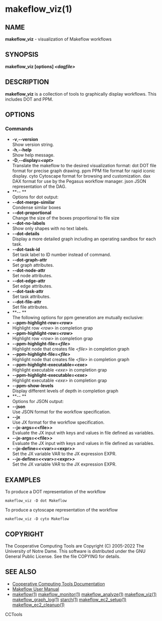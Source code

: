 






















# makeflow_viz(1)

## NAME
**makeflow_viz** - visualization of Makeflow workflows

## SYNOPSIS
**makeflow_viz [options] _&lt;dagfile&gt;_**

## DESCRIPTION

**makeflow_viz** is a collection of tools to graphically display workflows. This includes DOT and PPM.

## OPTIONS
### Commands

- **-v**,**--version**<br />Show version string.
- **-h**,**--help**<br />Show help message.
- **-D**,**--display=_&lt;opt&gt;_**<br /> Translate the makeflow to the desired visualization format:
    dot      DOT file format for precise graph drawing.
    ppm      PPM file format for rapid iconic display.
    cyto     Cytoscape format for browsing and customization.
    dax      DAX format for use by the Pegasus workflow manager.
    json     JSON representation of the DAG.
- **-- **<br />Options for dot output:
- **--dot-merge-similar**<br />Condense similar boxes
- **--dot-proportional**<br />Change the size of the boxes proportional to file size
- **--dot-no-labels**<br />Show only shapes with no text labels.
- **--dot-details**<br />Display a more detailed graph including an operating sandbox for each task.
- **--dot-task-id**<br />Set task label to ID number instead of command.
- **--dot-graph-attr**<br />Set graph attributes.
- **--dot-node-attr**<br />Set node attributes.
- **--dot-edge-attr**<br />Set edge attributes.
- **--dot-task-attr**<br />Set task attributes.
- **--dot-file-attr**<br />Set file attributes.
- **-- **<br />The following options for ppm generation are mutually exclusive:
- **--ppm-highlight-row=_&lt;row&gt;_**<br />Highlight row _&lt;row&gt;_ in completion grap
- **--ppm-highlight-row=_&lt;row&gt;_**<br />Highlight row _&lt;row&gt;_ in completion grap
- **--ppm-highlight-file=_&lt;file&gt;_**<br />Highlight node that creates file _&lt;file&gt;_ in completion graph
- **--ppm-highlight-file=_&lt;file&gt;_**<br />Highlight node that creates file _&lt;file&gt;_ in completion graph
- **--ppm-highlight-executable=_&lt;exe&gt;_**<br />Highlight executable _&lt;exe&gt;_ in completion grap
- **--ppm-highlight-executable=_&lt;exe&gt;_**<br />Highlight executable _&lt;exe&gt;_ in completion grap
- **--ppm-show-levels**<br />Display different levels of depth in completion graph
- **-- **<br />Options for JSON output:
- **--json**<br />Use JSON format for the workflow specification.
- **--jx**<br />Use JX format for the workflow specification.
- **--jx-args=_&lt;_&lt;file&gt;_&gt;_**<br />Evaluate the JX input with keys and values in file defined as variables.
- **--jx-args=_&lt;_&lt;file&gt;_&gt;_**<br />Evaluate the JX input with keys and values in file defined as variables.
- **--jx-define=_&lt;_&lt;var&gt;_=_&lt;expr&gt;_&gt;_**<br />Set the JX variable VAR to the JX expression EXPR.
- **--jx-define=_&lt;_&lt;var&gt;_=_&lt;expr&gt;_&gt;_**<br />Set the JX variable VAR to the JX expression EXPR.




## EXAMPLES

To produce a DOT representation of the workflow
```
makeflow_viz -D dot Makeflow
```

To produce a cytoscape representation of the workflow
```
makeflow_viz -D cyto Makeflow
```

## COPYRIGHT

The Cooperative Computing Tools are Copyright (C) 2005-2022 The University of Notre Dame.  This software is distributed under the GNU General Public License.  See the file COPYING for details.

## SEE ALSO


- [Cooperative Computing Tools Documentation]("../index.html")
- [Makeflow User Manual]("../makeflow.html")
- [makeflow(1)](makeflow.md) [makeflow_monitor(1)](makeflow_monitor.md) [makeflow_analyze(1)](makeflow_analyze.md) [makeflow_viz(1)](makeflow_viz.md) [makeflow_graph_log(1)](makeflow_graph_log.md) [starch(1)](starch.md) [makeflow_ec2_setup(1)](makeflow_ec2_setup.md) [makeflow_ec2_cleanup(1)](makeflow_ec2_cleanup.md)


CCTools
